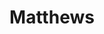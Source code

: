 ---
title: Matthews
name: JN Matthews
group: local
photo: "/uploads/matthews.jpg"
description:
  "**JN Matthews** works as a computational engineer in the lab, on a variety of research and
  software projects.  They're a 2019 graduate of Tufts University, where they studied computer
  science and math.  They are interested in the intersection of theoretical computer science, 
  mathematics, and civic education.\n"
---